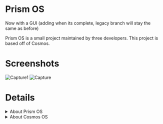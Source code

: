 # Prism OS
<p>Now with a GUI (adding when its complete, legacy branch will stay the same as before)</p>
Prism OS is a small project maintained by three developers.
This project is based off of Cosmos.

# Screenshots
![Capture1](https://user-images.githubusercontent.com/49339966/119268040-60c57d80-bbf1-11eb-8cc2-ed262d965841.PNG)
![Capture](https://user-images.githubusercontent.com/49339966/119268042-61f6aa80-bbf1-11eb-8cef-89380f3285b8.PNG)

# Details
<details>
    <Summary>
        About Prism OS
    </Summary>
<p>
     Prism OS is an open source project started in 2021. More coming soon.
</p>
</details>

<details>
    <Summary>
        About Cosmos OS
    </Summary>
<p>
Cosmos is a program that allows you to create an entire operating system using c#, c++, and a few more.

It allows for a file system, graphics, console, and hardware access, aswell as getting user input from a keyboard and a mouse.
</p>
</details>
